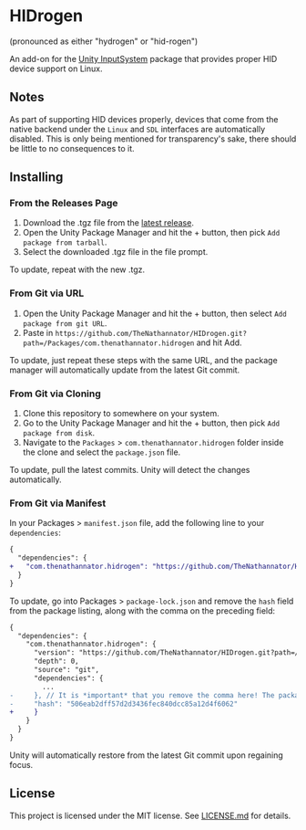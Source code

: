 # HIDrogen

(pronounced as either "hydrogen" or "hid-rogen")

An add-on for the [Unity InputSystem](https://github.com/Unity-Technologies/InputSystem) package that provides proper HID device support on Linux.

## Notes

As part of supporting HID devices properly, devices that come from the native backend under the `Linux` and `SDL` interfaces are automatically disabled. This is only being mentioned for transparency's sake, there should be little to no consequences to it.

## Installing

### From the Releases Page

1. Download the .tgz file from the [latest release](https://github.com/TheNathannator/HIDrogen/releases/latest).
2. Open the Unity Package Manager and hit the + button, then pick `Add package from tarball`.
3. Select the downloaded .tgz file in the file prompt.

To update, repeat with the new .tgz.

### From Git via URL

1. Open the Unity Package Manager and hit the + button, then select `Add package from git URL`.
2. Paste in `https://github.com/TheNathannator/HIDrogen.git?path=/Packages/com.thenathannator.hidrogen` and hit Add.

To update, just repeat these steps with the same URL, and the package manager will automatically update from the latest Git commit.

### From Git via Cloning

1. Clone this repository to somewhere on your system.
2. Go to the Unity Package Manager and hit the + button, then pick `Add package from disk`.
3. Navigate to the `Packages` > `com.thenathannator.hidrogen` folder inside the clone and select the `package.json` file.

To update, pull the latest commits. Unity will detect the changes automatically.

### From Git via Manifest

In your Packages > `manifest.json` file, add the following line to your `dependencies`:

```diff
{
  "dependencies": {
+   "com.thenathannator.hidrogen": "https://github.com/TheNathannator/HIDrogen.git?path=/Packages/com.thenathannator.hidrogen"
  }
}
```

To update, go into Packages > `package-lock.json` and remove the `hash` field from the package listing, along with the comma on the preceding field:

```diff
{
  "dependencies": {
    "com.thenathannator.hidrogen": {
      "version": "https://github.com/TheNathannator/HIDrogen.git?path=/Packages/com.thenathannator.hidrogen",
      "depth": 0,
      "source": "git",
      "dependencies": {
        ...
-     }, // It is *important* that you remove the comma here! The package manager will error out otherwise
-     "hash": "506eab2dff57d2d3436fec840dcc85a12d4f6062"
+     }
    }
  }
}
```

Unity will automatically restore from the latest Git commit upon regaining focus.

## License

This project is licensed under the MIT license. See [LICENSE.md](LICENSE.md) for details.
